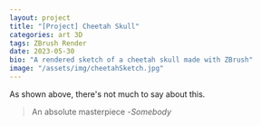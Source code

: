 ```yaml
---
layout: project
title: "[Project] Cheetah Skull"
categories: art 3D
tags: ZBrush Render
date: 2023-05-30
bio: "A rendered sketch of a cheetah skull made with ZBrush"
image: "/assets/img/cheetahSketch.jpg"
---
```

As shown above, there's not much to say about this.
> An absolute masterpiece -*Somebody*
